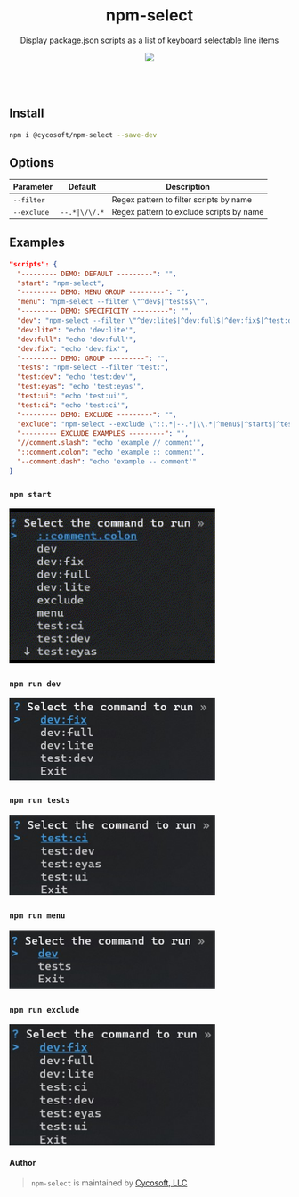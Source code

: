<div align="center">
  <h1>npm-select</h1>
</div>
<p align="center">Display package.json scripts as a list of keyboard selectable line items</p>

<p align="center">
  <a href="https://www.npmjs.com/package/@cycosoft/npm-select">
    <img src="https://img.shields.io/npm/v/@cycosoft/npm-select?color=6988e6&label=version">
  </a>
</p>

<br />
<br />

## Install

```bash
npm i @cycosoft/npm-select --save-dev
```

## Options

| Parameter | Default | Description |
| --- | --- | --- |
| `--filter` | | Regex pattern to filter scripts by name |
| `--exclude` | `--.*\|\/\/.*` | Regex pattern to exclude scripts by name |


## Examples

```json
"scripts": {
  "--------- DEMO: DEFAULT ---------": "",
  "start": "npm-select",
  "--------- DEMO: MENU GROUP ---------": "",
  "menu": "npm-select --filter \"^dev$|^tests$\"",
  "--------- DEMO: SPECIFICITY ---------": "",
  "dev": "npm-select --filter \"^dev:lite$|^dev:full$|^dev:fix$|^test:dev$\"",
  "dev:lite": "echo 'dev:lite'",
  "dev:full": "echo 'dev:full'",
  "dev:fix": "echo 'dev:fix'",
  "--------- DEMO: GROUP ---------": "",
  "tests": "npm-select --filter ^test:",
  "test:dev": "echo 'test:dev'",
  "test:eyas": "echo 'test:eyas'",
  "test:ui": "echo 'test:ui'",
  "test:ci": "echo 'test:ci'",
  "--------- DEMO: EXCLUDE ---------": "",
  "exclude": "npm-select --exclude \"::.*|--.*|\\.*|^menu$|^start$|^tests$|^dev$\"",
  "--------- EXCLUDE EXAMPLES ---------": "",
  "//comment.slash": "echo 'example // comment'",
  "::comment.colon": "echo 'example :: comment'",
  "--comment.dash": "echo 'example -- comment'"
}
```

### `npm start`

<img src="https://raw.githubusercontent.com/cycosoft/npm-select/refs/heads/main/readme/npm_start.gif" alt="npm start" width="370" />

### `npm run dev`

<img src="https://raw.githubusercontent.com/cycosoft/npm-select/refs/heads/main/readme/npm_run_dev.jpg" alt="npm run dev" width="370" />

### `npm run tests`

<img src="https://raw.githubusercontent.com/cycosoft/npm-select/refs/heads/main/readme/npm_run_tests.jpg" alt="npm run tests" width="370" />

### `npm run menu`

<img src="https://raw.githubusercontent.com/cycosoft/npm-select/refs/heads/main/readme/npm_run_menu.jpg" alt="npm run menu" width="370" />

### `npm run exclude`

<img src="https://raw.githubusercontent.com/cycosoft/npm-select/refs/heads/main/readme/npm_run_exclude.jpg" alt="npm run exclude" width="370" />

#### Author

> `npm-select` is maintained by [Cycosoft, LLC](https://cycosoft.com)

